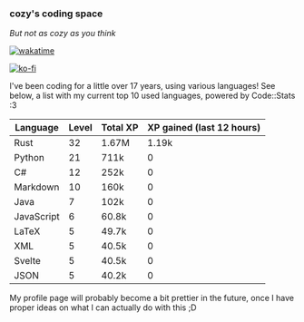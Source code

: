 ### cozy's coding space
*But not as cozy as you think*

[![wakatime](https://wakatime.com/badge/user/c0ba07bb-3421-41be-bd1a-d611e670f250.svg)](https://wakatime.com/@c0ba07bb-3421-41be-bd1a-d611e670f250)

[![ko-fi](https://ko-fi.com/img/githubbutton_sm.svg)](https://ko-fi.com/J3J75ITL4)

I've been coding for a little over 17 years, using various languages! See below, a list with my current top 10 used languages, powered by Code::Stats :3
    
| Language | Level | Total XP | XP gained (last 12 hours) |
| --- | --- | --- | --- |
| Rust | 32 | 1.67M | 1.19k |
| Python | 21 | 711k | 0 |
| C# | 12 | 252k | 0 |
| Markdown | 10 | 160k | 0 |
| Java | 7 | 102k | 0 |
| JavaScript | 6 | 60.8k | 0 |
| LaTeX | 5 | 49.7k | 0 |
| XML | 5 | 40.5k | 0 |
| Svelte | 5 | 40.5k | 0 |
| JSON | 5 | 40.2k | 0 |
    
My profile page will probably become a bit prettier in the future, once I have proper ideas on what I can actually do with this ;D